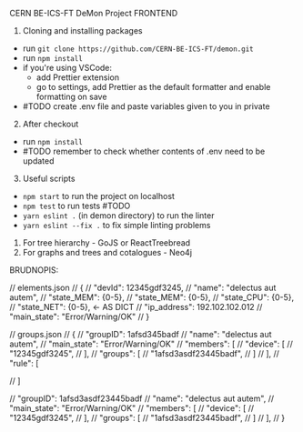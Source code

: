 CERN BE-ICS-FT DeMon Project
FRONTEND

1. Cloning and installing packages

- run `git clone https://github.com/CERN-BE-ICS-FT/demon.git`
- run `npm install`
- if you're using VSCode:
  - add Prettier extension
  - go to settings, add Prettier as the default formatter and enable formatting on save
- #TODO create .env file and paste variables given to you in private

2. After checkout

- run `npm install`
- #TODO remember to check whether contents of .env need to be updated

3. Useful scripts

- `npm start` to run the project on localhost
- `npm test` to run tests #TODO
- `yarn eslint .` (in demon directory) to run the linter
- `yarn eslint --fix .` to fix simple linting problems

1. For tree hierarchy - GoJS or ReactTreebread
2. For graphs and trees and cotalogues - Neo4j

BRUDNOPIS:

// elements.json
// {
// "devId": 12345gdf3245,
// "name": "delectus aut autem",
// "state_MEM": {0-5},
// "state_MEM": {0-5},
// "state_CPU": {0-5},
// "state_NET": {0-5}, <- AS DICT
// "ip_address": 192.102.102.012
// "main_state": "Error/Warning/OK"
// }

// groups.json
// {
// "groupID": 1afsd345badf
// "name": "delectus aut autem",
// "main_state": "Error/Warning/OK"
// "members": [
// "device": [
// "12345gdf3245",
// ],
// "groups": [
// "1afsd3asdf23445badf",
// ]
// ],
// "rule": [

// ]

// "groupID": 1afsd3asdf23445badf
// "name": "delectus aut autem",
// "main_state": "Error/Warning/OK"
// "members": [
// "device": [
// "12345gdf3245",
// ],
// "groups": [
// "1afsd3asdf23445badf",
// ]
// ],
// }
